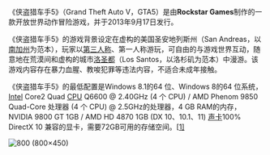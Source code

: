 《侠盗猎车手5》（Grand Theft Auto V，GTA5）是由**Rockstar Games**制作的一款开放世界动作冒险游戏，并于2013年9月17日发行。

《侠盗猎车手5》的游戏背景设定在虚构的美国圣安地列斯州（San Andreas，以[南加州](https://baike.sogou.com/lemma/ShowInnerLink.htm?lemmaId=71489891&ss_c=ssc.citiao.link)为范本），玩家以[第三人称](https://baike.sogou.com/lemma/ShowInnerLink.htm?lemmaId=7534891&ss_c=ssc.citiao.link)、第一人称游玩，可自由的与游戏世界互动，随意地在荒漠间和虚构的城市[洛圣都](https://baike.sogou.com/lemma/ShowInnerLink.htm?lemmaId=99518694)（Los Santos，以洛杉矶为范本）中漫游。该游戏内容存在暴力血腥、教唆犯罪等违法内容，不适合未成年接触。

《侠盗猎车手5》的最低配置是Windows 8.1的64 位、Windows 8的64 位系统，[Intel](https://baike.sogou.com/lemma/ShowInnerLink.htm?lemmaId=3271681&ss_c=ssc.citiao.link) Core2 Quad [CPU](https://baike.sogou.com/lemma/ShowInnerLink.htm?lemmaId=54249617&ss_c=ssc.citiao.link) Q6600 @ 2.40GHz (4 个 CPU) / AMD Phenom 9850 Quad-Core 处理器 (4 个 CPU) @ 2.5GHz的处理器，4 GB RAM的内存，NVIDIA 9800 GT 1GB / AMD HD 4870 1GB (DX 10、10.1、11) [声卡](https://baike.sogou.com/lemma/ShowInnerLink.htm?lemmaId=53292&ss_c=ssc.citiao.link)100% DirectX 10 兼容的显卡，需要72GB可用的存储空间。[[1\]](https://baike.sogou.com/v2220154.htm?fromTitle=gta5#quote1)

![800 (800×450)](https://pic.baike.soso.com/ugc/baikepic2/0/20230316095237-579233735_jpeg_1732_974_1562512.jpg/800)

